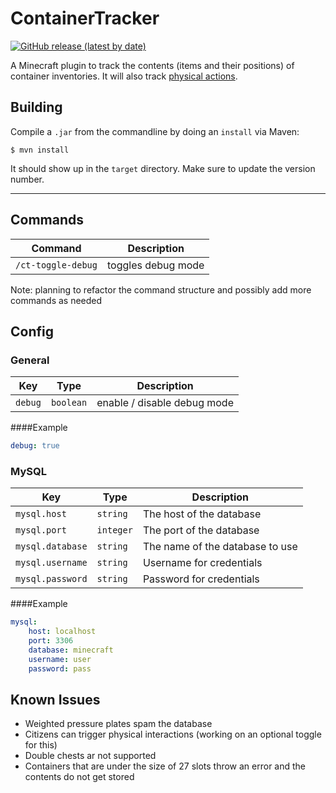 # ContainerTracker
[![GitHub release (latest by date)](https://img.shields.io/github/v/release/EmiCB/LockBar?label=Download&logo=github)](https://github.com/EmiCB/ContainerTracker/releases/latest)

A Minecraft plugin to track the contents (items and their positions) of container inventories. 
It will also track [physical actions](https://hub.spigotmc.org/javadocs/spigot/org/bukkit/event/block/Action.html).

## Building
Compile a `.jar` from the commandline by doing an `install` via Maven:
```
$ mvn install
```
It should show up in the `target` directory. Make sure to update the version number.

---

## Commands

| Command            | Description        |
|--------------------|--------------------|
| `/ct-toggle-debug` | toggles debug mode |

Note: planning to refactor the command structure and possibly add more commands as needed 

## Config
### General
| Key            | Type           | Description                                        |
|----------------|----------------|----------------------------------------------------|
| `debug`        | `boolean`      | enable / disable debug mode                        |

####Example
```yaml
debug: true
```

### MySQL

| Key              | Type      | Description                     |
|------------------|-----------|---------------------------------|
| `mysql.host`     | `string`  | The host of the database        |
| `mysql.port`     | `integer` | The port of the database        |
| `mysql.database` | `string`  | The name of the database to use |
| `mysql.username` | `string`  | Username for credentials        |
| `mysql.password` | `string`  | Password for credentials        |

####Example
```yaml
mysql:
    host: localhost
    port: 3306
    database: minecraft
    username: user
    password: pass
```

## Known Issues
- Weighted pressure plates spam the database
- Citizens can trigger physical interactions (working on an optional toggle for this)
- Double chests ar not supported
- Containers that are under the size of 27 slots throw an error and the contents do not get stored